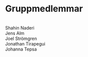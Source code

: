 # Gruppmedlemmar
<br>
Shahin Naderi
<br>
Jens Alm
<br>
Joel Strömgren
<br>
Jonathan Tirapegui
<br>
Johanna Tepsa